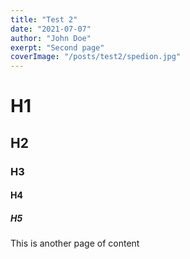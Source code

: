 ```yaml
---
title: "Test 2"
date: "2021-07-07"
author: "John Doe"
exerpt: "Second page"
coverImage: "/posts/test2/spedion.jpg"
---
```


# H1
## H2
### H3
#### H4
##### H5

This is another page of content